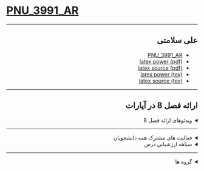# [PNU_3991_AR](https://github.com/alisalamati/PNU_3991_AR)
---------
<div dir="rtl">
 
## علی سلامتی
- [PNU_3991_AR](https://github.com/alisalamati/PNU_3991_AR)
- [latex power (pdf)](https://github.com/alisalamati/PNU_3991AR-Theory-of-Languages-and-Machines/blob/main/latex-pdf/%D8%B9%D9%84%DB%8C%20%D8%B3%D9%84%D8%A7%D9%85%D8%AA%DB%8C_Power(117-120).pdf)
- [latex source (pdf)](https://github.com/alisalamati/PNU_3991AR-Theory-of-Languages-and-Machines/blob/main/latex-pdf/%D9%84%D8%A7%D8%AA%DA%A9%20%D8%B9%D9%84%DB%8C%20%D8%B3%D9%84%D8%A7%D9%85%D8%AA%DB%8C%20(117-120).pdf)
- [latex power (tex)](https://github.com/alisalamati/PNU_3991AR-Theory-of-Languages-and-Machines/blob/main/latex-(.tex)/%D8%B9%D9%84%DB%8C%20%D8%B3%D9%84%D8%A7%D9%85%D8%AA%DB%8C_Power(117-120).tex)
- [latex source (tex)](https://github.com/alisalamati/PNU_3991AR-Theory-of-Languages-and-Machines/blob/main/latex-(.tex)/%D9%84%D8%A7%D8%AA%DA%A9%20%D8%B9%D9%84%DB%8C%20%D8%B3%D9%84%D8%A7%D9%85%D8%AA%DB%8C%20(117-120).tex)
 
------------------
 ## ارائه فصل 8 در آپارات

<details>
    <summary>ویدئوهای ارائه فصل 8</summary>
 
   - [ویدئو ارائه فصل 8 درس نظریه زبان ها و ماشین ها-قسمت اول](https://www.aparat.com/v/ne70W)
   - [ویدئو ارائه فصل 8 درس نظریه زبان ها و ماشین ها-قسمت دوم](https://aparat.com/v/wqUTy)
   - [ویدئو ارائه فصل 8 درس نظریه زبان ها و ماشین ها-قسمت سوم](https://aparat.com/v/k1dxY)
   - [ویدئو ارائه فصل 8 درس نظریه زبان ها و ماشین ها-قسمت چهارم](https://aparat.com/v/WkGdE)
   - [ویدئو ارائه فصل 8 درس نظریه زبان ها و ماشین ها-قسمت پنجم](https://aparat.com/v/w0YLP)
   - [ویدئو ارائه فصل 8 درس نظریه زبان ها و ماشین ها-قسمت ششم](https://aparat.com/v/wUMK7)
   
</details>

------------------
  <details>
           <summary>فعالیت های مشترک همه دانشجویان</summary>
    
1. **فعالیت های مشترک همه دانشجویان**
    1. ساخت اکانت گیت هاب
    2. [آموزش گیت در سایت پچ ورک](http://jlord.us/patchwork/)
    3. ارائه رزومه
    4. ارائه انگیزه نامه
    5. ایجاد ریپازیتوری PNU_3991_AR
    6. [گذراندن دوره js از سایت سولولرن](http://Sololearn.com)
    7. مشارکت در گروهای درسی

</details>
   
   <details>
 <summary>سیاهه ارزشیابی درس</summary>
 
2. **ارائه شفاهی یک فصل از کتاب مرجع اصلی درس**  
    - شماره ردیف دانشجو به پیمانه 11 
     ##### **مدت زمان ارائه هر فصل حداقل 45 دقیقه و حداکثر 90 دقیقه**
    
3. **ارائه نوشتاری درس از منابع دیگر با لاتک** 
    - [**مخزن کتاب**](https://github.com/AliRazavi-edu/Book_IntroductionToAutomataTheory_Kandar)
    - [Shyamalendu Kandar](http://library.lol/main/BA5FF8420F90F861837783127F524EC8) - Introduction to Automata Theory, Formal Languages and Computation-Pearson Education India (2016)
        - **از صفحه :** [([شماره ردیف کل دانشجو](#StudentsList) - 1) * 4] + 1
        - **تا صفحه :**  [(شماره ردیف کل دانشجو) * 4]
            - [منو ببین!](https://mahdi-hashemi.github.io/Calculate_pages/index.html)
     - **راهنمایی** : نمونه کتاب دارای گراف و فرمول 
          - [**Book of Algorithmic Graph Theory**](https://github.com/jonasagx/graphbook)

4. **ارائه شفاهی دو مساله از منابع دیگر با لاتک** 
    - [Shyamalendu Kandar](http://library.lol/main/BA5FF8420F90F861837783127F524EC8) - Introduction to Automata Theory, Formal Languages and Computation-Pearson Education India (2016)
    	- [beamer-tutorial](http://web.mit.edu/rsi/www/pdfs/beamer-tutorial.pdf)
        - [**A collection of custom Beamer themes**](https://github.com/martinbjeldbak/ultimate-beamer-theme-list)
        - [**A clean, simple and extensible template for presentations. Supports XeTeX and Beamer**](https://github.com/RatulSaha/presento)
        - [**A simple, minimalistic Beamer theme to keep eyes on the content**](https://github.com/martinbjeldbak/beamertheme-bjeldbak)
        
       </details>
       
        ---------------
        <details>
 
<summary> گروه ها </summary>

1. G-TOLAM 01
    1. [_TLM01-30 علی سلامتی](https://github.com/AliRazavi-edu/PNU_3991/tree/master/_BSc/Theory-of-Languages-and-Machines/_1115157_01/30_%D8%B9%D9%84%D9%8A%20%D8%B3%D9%84%D8%A7%D9%85%D8%AA%D9%8A%20%D8%AE%D9%8A%D8%A7%D9%88%D9%8A)
    1. [_TLM01-16 مریم حاجی عزیزی](https://github.com/AliRazavi-edu/PNU_3991/tree/master/_BSc/Theory-of-Languages-and-Machines/_1115157_01/16_%D9%85%D8%B1%D9%8A%D9%85%20%D8%AD%D8%A7%D8%AC%D9%8A%20%D8%B9%D8%B2%D9%8A%D8%B2%D9%8A) 
    1. [TLM01-33 حانیه شعبان بلوکات](https://github.com/AliRazavi-edu/PNU_3991/tree/master/_BSc/Theory-of-Languages-and-Machines/_1115157_01/33_%D8%AD%D8%A7%D9%86%D9%8A%D9%87%20%D8%B4%D8%B9%D8%A8%D8%A7%D9%86%20%D8%A8%D9%84%D9%88%D9%83%D8%A7%D8%AA)  
    1. [TLM01-66 علی رضا نجفی راد](https://github.com/AliRazavi-edu/PNU_3991/tree/master/_BSc/Theory-of-Languages-and-Machines/_1115157_01/66_%D8%B9%D9%84%D9%8A%20%D8%B1%D8%B6%D8%A7%20%D9%86%D8%AC%D9%81%D9%8A%20%D8%B1%D8%A7%D8%AF)      
    1. [TLM01-60 الهه محمدزاده نيلق](https://github.com/AliRazavi-edu/PNU_3991/tree/master/_BSc/Theory-of-Languages-and-Machines/_1115157_01/60_%D8%A7%D9%84%D9%87%D9%87%20%D9%85%D8%AD%D9%85%D8%AF%D8%B2%D8%A7%D8%AF%D9%87%20%D9%86%D9%8A%D9%84%D9%82)
    1. [TLM02-09 مهدیه بابایی](https://github.com/AliRazavi-edu/PNU_3991/tree/master/_BSc/Theory-of-Languages-and-Machines/_1115157_02/09_%D9%85%D9%87%D8%AF%D9%8A%D9%87%20%D8%A8%D8%A7%D8%A8%D8%A7%D8%A6%D9%8A)
    1. [TLM02-46 زهرا قائد رحمت](https://github.com/AliRazavi-edu/PNU_3991/tree/master/_BSc/Theory-of-Languages-and-Machines/_1115157_02/46_%D8%B2%D9%87%D8%B1%D8%A7%20%D9%82%D8%A7%D8%A6%D8%AF%D8%B1%D8%AD%D9%85%D8%AA)
    1. [TLM02-48رضا کاظمی زاده](https://github.com/AliRazavi-edu/PNU_3991/tree/master/_BSc/Theory-of-Languages-and-Machines/_1115157_02/48_%D8%B1%D8%B6%D8%A7%20%D9%83%D8%A7%D8%B8%D9%85%D9%8A%20%D8%B2%D8%A7%D8%AF%D9%87)
    1. [TLM01-05 سینا اکبری کلیشادی](https://github.com/AliRazavi-edu/PNU_3991/tree/master/_BSc/Theory-of-Languages-and-Machines/_1115157_01/05_%D8%B3%D9%8A%D9%86%D8%A7%20%D8%A7%D9%83%D8%A8%D8%B1%D9%8A%20%D9%83%D9%84%D9%8A%D8%B4%D8%A7%D8%AF%D9%8A)
    
</details>
</div>
